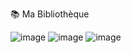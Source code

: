 📚 Ma Bibliothèque

![image](https://github.com/user-attachments/assets/3ba06934-234a-401f-b4b4-96ccf156538e)
![image](https://github.com/user-attachments/assets/7476f937-b9ed-44cc-a668-a5d4806546a7)
![image](https://github.com/user-attachments/assets/31904f55-71ce-47ef-8b7e-0899cf9f2e85)

